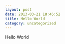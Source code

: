 ```yaml
---
layout: post
date: 2013-03-21 18:46:52
title: Hello World
category: uncategorized
---
```


Hello World
